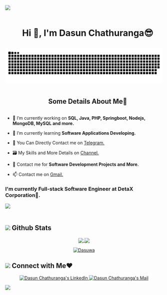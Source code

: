 <!--horizontal divider(gradiant)-->
<img src="https://user-images.githubusercontent.com/73097560/115834477-dbab4500-a447-11eb-908a-139a6edaec5c.gif">

<!--h1 without bottom border-->
<div id="user-content-toc">
  <ul align="center">
    <summary><h1 style="display: inline-block"> Hi 👋, I'm Dasun Chathuranga😎</h1></summary>
  </ul>
</div>


<!--- snake -->
<div align="center">
  <img  src="https://github.com/1999AZZAR/1999AZZAR/blob/main/resources/img/grid-snake.svg"
       alt="snake" /></a>
</div>


<!--h2 without bottom border-->
<div id="user-content-toc">
  <ul align="center">
    <summary><h2 style="display: inline-block">Some Details About Me💆</h2></summary>
  </ul>
</div>


<!--Intro start-->
- 🔭 I’m currently working on **SQL, Java, PHP, Springboot, Nodejs, MongoDB, MySQL and more.**

- 🌱 I’m currently learning **Software Applications Developing.**

- 💁 You Can Directly Contact me on [Telegram.](https://t.me/Dasuwaprofa)

- 🗃️ My Skills and More Details on [Channel.](https://t.me/DasuwaprofaOfficial)

- 💬 Contact me for **Software Development Projects and More.**

- 📫 Contact me on [Gmail.](dasuwaprofa.lk@gmail.com)

### I'm currently Full-stack Software Engineer at DetaX Corporation👻.

<!--Intro end-->
<img src="https://user-images.githubusercontent.com/73097560/115834477-dbab4500-a447-11eb-908a-139a6edaec5c.gif"><br><br>

<!----Github stats start------>
## <img src="https://media.giphy.com/media/iY8CRBdQXODJSCERIr/giphy.gif" width="25"> <b>Github Stats</b>
<p align="center">
<a href="https://github.com/Dasuwa/">
  <img align="center" src="https://github-readme-stats.vercel.app/api?username=Dasuwa&include_all_commits=true&count_private=true&show_icons=true&line_height=20&title_color=7A7ADB&icon_color=2234AE&text_color=D3D3D3&bg_color=0,000000,130F40" width="450"/>
</a>
<a href="https://github.com/Dasuwa">
  <img align="center" src="https://github-readme-streak-stats.herokuapp.com/?user=Dasuwa&theme=blueberry" width="380"/>
</a>
</p>
<p align="center">
    <a href="https://github.com/Dasuwa"><img src="https://github-profile-summary-cards.vercel.app/api/cards/profile-details?username=Dasuwa&theme=tokyonight&hide_border=true"  width="520" alt="Dasuwa"/></a>
<a href="https://github.com/Dasuwa"></a>
</p>
<!----Github stats End------>
 
 
<!-----Social Accounts Starts------>
## <img src="https://media.giphy.com/media/LnQjpWaON8nhr21vNW/giphy.gif" width='30'> Connect with Me❤️

<p align="center">
<p align="center">

 <a href="https://www.linkedin.com/in/dasuwaprofa">
 <img border="0" alt="Dasun Chathuranga's LinkedIn" src="https://img.icons8.com/doodle/40/000000/linkedin--v2.png"/>
 </a>


 <a href="mailto:dasuwaprofa.lk@gmail.com">
 <img border="0" alt="Dasun Chathuranga's Mail" src="https://img.icons8.com/doodle/38/000000/gmail-new.png"/>
 </a>


<!-----Social Accounts Ends------>

<img src="https://user-images.githubusercontent.com/73097560/115834477-dbab4500-a447-11eb-908a-139a6edaec5c.gif"><br><br>

<!-----Working Tools Starts------>
